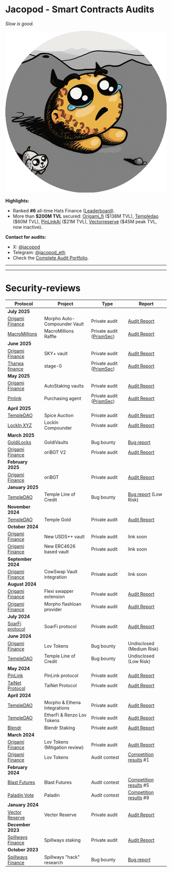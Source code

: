 # Jacopod - Smart Contracts Audits

_Slow is good._

![image](logo_rounded.png)

**Highlights:**
- Ranked **#6** all-time Hats Finance ([Leaderboard](https://app.hats.finance/leaderboard)).
- More than **\$200M TVL** secured: [Origami\_fi](https://x.com/origami_fi) (\$138M TVL), [Templedao](https://x.com/templedao) (\$60M TVL), [PinLinkAi](https://x.com/PinLinkAi) (\$21M TVL), [Vectorreserve](https://x.com/vectorreserve) (\$45M peak TVL, now inactive).

**Contact for audits:**
- X: [@jacopod](https://x.com/jacolansac)
- Telegram: [@jacopod_eth](https://t.me/jacopod_eth)
- Check the [Complete Audit Portfolio](https://github.com/JacoboLansac/audits/blob/main/README.md).


----

---
# Security-reviews

| Protocol                                                         | Project                        | Type                                                  | Report                                                                                                                                              |
| ---------------------------------------------------------------- | ------------------------------ | ----------------------------------------------------- | --------------------------------------------------------------------------------------------------------------------------------------------------- |
| **July 2025**                                                    |                                |                                                                                                                                                     |                                                       |
| [Origami Finance](https://origami.finance/)                      | Morpho Auto-Compounder Vault   | Private audit                                         | [Audit Report](solo/origami/audit-Jacopod-OrigamiFinance_MorphoAutoCompounder.pdf)                                                                  |
| [MacroMillions](https://macromillions.io/)                       | MacroMillions Raffle           | Private audit ([PrismSec](https://www.prismsec.xyz/)) | [Audit Report](solo/macromillions/audit-Prism-MacroMillions_MacroMillionsRaffle.pdf)                                                                |
| **June 2025**                                                    |                                |                                                                                                                                                     |                                                       |
| [Origami Finance](https://origami.finance/)                      | SKY+ vault                     | Private audit                                         | [Audit Report](solo/origami/audit-report_OrigamiFinance_SKY_jacopod.pdf)                                                                            |
| [Tharwa finance](https://www.tharwa.finance/)                    | stage-0                        | Private audit ([PrismSec](https://www.prismsec.xyz/)) | [Audit Report](solo/tha-rwa/audit-report.pdf)                                                                                                       |
| **May 2025**                                                     |                                |                                                                                                                                                     |                                                       |
| [Origami Finance](https://origami.finance/)                      | AutoStaking vaults             | Private audit                                         | [Audit Report](solo/origami/audit-report_OrigamiFinance_AutoStakingVaults_jacopod.pdf)                                                              |
| [Pinlink](https://pinlink.ai/)                                   | Purchasing agent               | Private audit ([PrismSec](https://www.prismsec.xyz/)) | [Audit Report](solo/pinlink/audit-prism-Pinlink_AutoCompoundingAgent.pdf)                                                                           |
| **April 2025**                                                   |                                |                                                                                                                                                     |                                                       |
| [TempleDAO](https://templedao.link/)                             | Spice Auction                  | Private audit                                         | [Audit Report](solo/temple/templeGold/temple-gold-spice-auction-updates.md)                                                                         |
| [LockIn XYZ](https://x.com/lockinxyz?s=21)                       | LockIn Compounder              | Private audit                                         | [Audit Report](solo/lockin-xyz/lockin-audit-report.md)                                                                                              |
| **March 2025**                                                   |                                |                                                                                                                                                     |                                                       |
| [GoldiLocks](https://www.goldilocksdao.io/)                      | GoldiVaults                    | Bug bounty                                            | [Bug report](https://gist.github.com/JacoboLansac/a919110ede3642f5f90797cea002b7f0)                                                                 |
| [Origami Finance](https://origami.finance/)                      | oriBGT V2                      | Private audit                                         | [Audit Report](solo/origami/oriBGT-V2-audit-report.md)                                                                                              |
| **February 2025**                                                |                                |                                                                                                                                                     |                                                       |
| [Origami Finance](https://origami.finance/)                      | oriBGT                         | Private audit                                         | [Audit Report](solo/origami/oriBGT-audit-report.md)                                                                                                 |
| **January 2025**                                                 |                                |                                                                                                                                                     |                                                       |
| [TempleDAO](https://templedao.link/)                             | Temple Line of Credit          | Bug bounty                                            | [Bug report](https://app.hats.finance/profile/0xjacopod) (Low Risk)                                                                                 |
| **November 2024**                                                |                                |                                                                                                                                                     |                                                       |
| [TempleDAO](https://templedao.link/)                             | Temple Gold                    | Private audit                                         | [Audit Report](solo/temple/templeGold/temple-gold-report.md)                                                                                        |
| **October 2024**                                                 |                                |                                                                                                                                                     |                                                       |
| [Origami Finance](https://origami.finance/)                      | New USDS++ vault               | Private audit                                         | link soon                                                                                                                                           |
| [Origami Finance](https://origami.finance/)                      | New ERC4626 based vault        | Private audit                                         | link soon                                                                                                                                           |
| **September 2024**                                               |                                |                                                                                                                                                     |                                                       |
| [Origami Finance](https://origami.finance/)                      | CowSwap Vault integration      | Private audit                                         | link soon                                                                                                                                           |
| **August 2024**                                                  |                                |                                                                                                                                                     |                                                       |
| [Origami Finance](https://origami.finance/)                      | Flexi swapper extension        | Private audit                                         | [Audit Report](solo/origami/origami-flexi-swapper-review.md)                                                                                        |
| [Origami Finance](https://origami.finance/)                      | Morpho flashloan provider      | Private audit                                         | [Audit Report]()                                                                                                                                    |
| **July 2024**                                                    |                                |                                                                                                                                                     |                                                       |
| [SoarFi protocol](https://coinmarketcap.com/currencies/soar-fi/) | SoarFi protocol                | Private audit                                         | [Audit Report](solo/soar-review.md)                                                                                                                 |
| **June 2024**                                                    |                                |                                                                                                                                                     |                                                       |
| [Origami Finance](https://origami.finance/)                      | Lov Tokens                     | Bug bounty                                            | Undisclosed (Medium Risk)                                                                                                                           |
| [TempleDAO](https://templedao.link/)                             | Temple Line of Credit          | Bug bounty                                            | Undisclosed (Low Risk)                                                                                                                              |
| **May 2024**                                                     |                                |                                                                                                                                                     |                                                       |
| [PinLink](https://pinlink.ai/)                                   | PinLink protocol               | Private audit                                         | [Audit Report](solo/pinlink-phase1-audit.md)                                                                                                        |
| [TaiNet Protocol](https://tainet.gitbook.io/tainet-whitepaper)   | TaiNet Protocol                | Private audit                                         | [Audit Report](solo/tai-net-ytao.md)                                                                                                                |
| **April 2024**                                                   |                                |                                                                                                                                                     |                                                       |
| [TempleDAO](https://templedao.link/)                             | Morpho & Ethena Integrations   | Private audit                                         | [Audit Report](solo/temple-origami-morpho-integration-review.md)                                                                                    |
| [TempleDAO](https://templedao.link/)                             | EtherFi & Renzo Lov Tokens     | Private audit                                         | [Audit Report](https://github.com/JacoboLansac/audits/blob/main/README.md)                                                                          |
| [Blendr](https://www.blendr.network/)                            | Blendr Staking                 | Private audit                                         | [Audit Report](solo/blendr-staking.md)                                                                                                              |
| **March 2024**                                                   |                                |                                                                                                                                                     |                                                       |
| [Origami Finance](https://origami.finance/)                      | Lov Tokens (Mitigation review) | Private audit                                         | [Audit Report](solo/origami-lov-mitigation-review.md)                                                                                               |
| [Origami Finance](https://origami.finance/)                      | Lov Tokens                     | Audit contest                                         | [Competition results](https://app.hats.finance/audit-competitions/origami-0x998f1b716a5022be026ca6b919c0ddf45ca31abd/leaderboard) #1                |
| **February 2024**                                                |                                |                                                                                                                                                     |                                                       |
| [Blast Futures](https://blastfutures.com/)                       | Blast Futures                  | Audit contest                                         | [Competition results](https://app.hats.finance/audit-competitions/blast-futures-exchange-0x97895c329b950755566ddcdad3395caaea395074/leaderboard) #5 |
| [Paladin Vote](https://paladin.vote/#/)                          | Paladin                        | Audit contest                                         | [Competition results](https://app.hats.finance/audit-competitions/paladin-0x1610bfde27e57b068af7f38aec3d2a7b1d146989/leaderboard) #9                |
| **January 2024**                                                 |                                |                                                                                                                                                     |                                                       |
| [Vector Reserve](https://linktr.ee/kernelprotocol)               | Vector Reserve                 | Private audit                                         | [Audit Report](solo/vector-reserve.md)                                                                                                              |
| **December 2023**                                                |                                |                                                                                                                                                     |                                                       |
| [Spillways Finance](https://spillways.finance)                   | Spillways staking              | Private audit                                         | [Audit Report](solo/spillways-staking.md)                                                                                                           |
| **October 2023**                                                 |                                |                                                                                                                                                     |                                                       |
| [Spillways Finance](https://spillways.finance)                   | Spillways "hack" research      | Bug bounty                                            | [Bug report](solo/spillways-hack.md)                                                                                                                |

